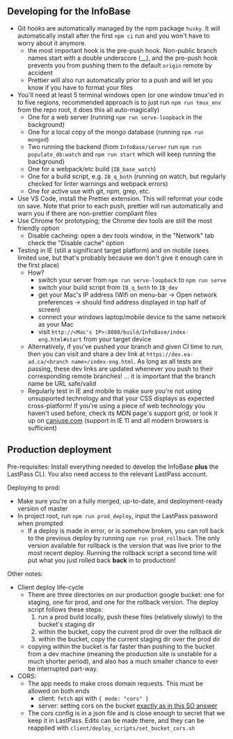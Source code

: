 ## Developing for the InfoBase

* Git hooks are automatically managed by the npm package `husky`. It will automatically install after the first `npm ci` run and you won't have to worry about it anymore.
  * the most important hook is the pre-push hook. Non-public branch names start with a double underscore (__), and the pre-push hook prevents you from pushing them to the default `origin` remote by accident
  * Prettier will also run automatically prior to a push and will let you know if you have to format your files
* You'll need at least 5 terminal windows open (or one window tmux'ed in to five regions, recommended approach is to just run `npm run tmux_env` from the repo root, it does this all auto-magically)
  * One for a web server (running `npm run serve-loopback` in the background)
  * One for a local copy of the mongo database (running `npm run mongod`)
  * Two running the backend (from `InfoBase/server` run `npm run populate_db:watch` and `npm run start` which will keep running the background)
  * One for a webpack/etc build (`IB_base_watch`)
  * One for a build script, e.g. `IB_q_both` (running on watch, but regularly checked for linter warnings and webpack errors)
  * One for active use with git, npm, grep, etc.
* Use VS Code, install the Prettier extension. This will reformat your code on save. Note that prior to each push, prettier will run automatically and warn you if there are non-prettier compliant files
* Use Chrome for prototyping; the Chrome dev tools are still the most friendly option
  * Disable cacheing: open a dev tools window, in the "Network" tab check the "Disable cache" option
* Testing in IE (still a significant target platform) and on mobile (sees limited use, but that's probably because we don't give it enough care in the first place)
  * How?
    * switch your server from `npm run serve-loopback` to `npm run serve`
    * switch your build script from `IB_q_both` to `IB_dev`
    * get your Mac's IP address (Wifi on menu-bar -> Open network preferences -> should find address displayed in top half of screen)
    * connect your windows laptop/mobile device to the same network as your Mac
    * visit `http://<Mac's IP>:8080/build/InfoBase/index-eng.html#start` from your target device
  * Alternatively, if you've pushed your branch and given CI time to run, then you can visit and share a dev link at `https://dev.ea-ad.ca/<branch name>/index-eng.html`. As long as all tests are passing, these dev links are updated whenever you push to their corresponding remote branches! ... it is important that the branch name be URL safe/valid 
  * Regularly test in IE and mobile to make sure you're not using unsupported technology and that your CSS displays as expected cross-platform! If you're using a piece of web technology you haven't used before, check its MDN page's support grid, or look it up on [caniuse.com](https://caniuse.com/) (support in IE 11 and all modern browsers is sufficient)

## Production deployment

Pre-requisites: Install everything needed to develop the InfoBase **plus** the LastPass CLI. You also need access to the relevant LastPass account.

Deploying to prod:
* Make sure you're on a fully merged, up-to-date, and deployment-ready version of master
* In project root, run `npm run prod_deploy`, input the LastPass password when prompted
  * If a deploy is made in error, or is somehow broken, you can roll back to the previous deploy by running `npm run prod_rollback`. The only version available for rollback is the version that was live prior to the most recent deploy. Running the rollback script a second time will put what you just rolled back **back** in to production!

Other notes:
* Client deploy life-cycle
  * There are three directories on our production google bucket: one for staging, one for prod, and one for the rollback version. The deploy script follows these steps:
    1) run a prod build locally, push these files (relatively slowly) to the bucket's staging dir
    2) within the bucket, copy the current prod dir over the rollback dir
    3) within the bucket, copy the current staging dir over the prod dir
  * copying within the bucket is far faster than pushing to the bucket from a dev machine (meaning the production site is unstable for a much shorter period), and also has a much smaller chance to ever be interrupted part-way. 
* CORS:
  * The app needs to make cross domain requests. This must be allowed on both ends
    * client: `fetch` api with `{ mode: "cors" }` 
    * server: setting cors on the bucket [exactly as in this SO answer](https://stackoverflow.com/questions/43109327/cors-setting-on-google-cloud-bucket)
  * The cors config is in a json file and is close enough to secret that we keep it in LastPass. Edits can be made there, and they can be reapplied with `client/deploy_scripts/set_bucket_cors.sh`
